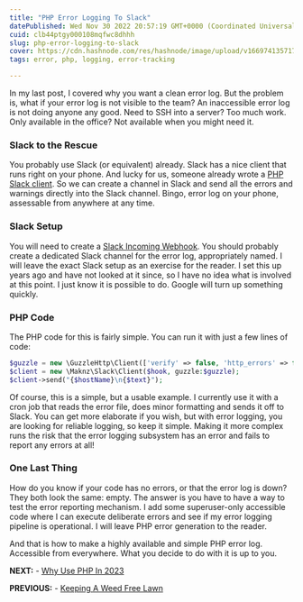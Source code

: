 ```yaml
---
title: "PHP Error Logging To Slack"
datePublished: Wed Nov 30 2022 20:57:19 GMT+0000 (Coordinated Universal Time)
cuid: clb44ptgy000108mqfwc8dhhh
slug: php-error-logging-to-slack
cover: https://cdn.hashnode.com/res/hashnode/image/upload/v1669741357172/dszebsO4a.png
tags: error, php, logging, error-tracking

---
```


In my last post, I covered why you want a clean error log. But the problem is, what if your error log is not visible to the team? An inaccessible error log is not doing anyone any good. Need to SSH into a server? Too much work. Only available in the office? Not available when you might need it.

### Slack to the Rescue

You probably use Slack (or equivalent) already. Slack has a nice client that runs right on your phone. And lucky for us, someone already wrote a [PHP Slack client](https://packagist.org/packages/alek13/slack). So we can create a channel in Slack and send all the errors and warnings directly into the Slack channel. Bingo, error log on your phone, assessable from anywhere at any time.

### Slack Setup

You will need to create a [Slack Incoming Webhook](https://api.slack.com/messaging/webhooks). You should probably create a dedicated Slack channel for the error log, appropriately named. I will leave the exact Slack setup as an exercise for the reader. I set this up years ago and have not looked at it since, so I have no idea what is involved at this point. I just know it is possible to do. Google will turn up something quickly.

### PHP Code

The PHP code for this is fairly simple. You can run it with just a few lines of code:

```php
$guzzle = new \GuzzleHttp\Client(['verify' => false, 'http_errors' => false]);
$client = new \Maknz\Slack\Client($hook, guzzle:$guzzle);
$client->send("{$hostName}\n{$text}");
```

Of course, this is a simple, but a usable example. I currently use it with a cron job that reads the error file, does minor formatting and sends it off to Slack. You can get more elaborate if you wish, but with error logging, you are looking for reliable logging, so keep it simple. Making it more complex runs the risk that the error logging subsystem has an error and fails to report any errors at all!

### One Last Thing

How do you know if your code has no errors, or that the error log is down? They both look the same: empty. The answer is you have to have a way to test the error reporting mechanism. I add some superuser-only accessible code where I can execute deliberate errors and see if my error logging pipeline is operational. I will leave PHP error generation to the reader.

And that is how to make a highly available and simple PHP error log. Accessible from everywhere. What you decide to do with it is up to you.

**NEXT:** \- [Why Use PHP In 2023](https://blog.phpfui.com/why-use-php-in-2023)

**PREVIOUS:** - [Keeping A Weed Free Lawn](https://blog.phpfui.com/keeping-a-weed-free-lawn)